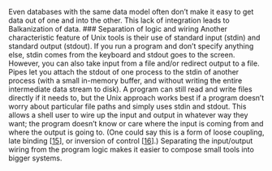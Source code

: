Even databases with the same data model often don’t make it easy to get data out of one and into
the other. This lack of integration leads to Balkanization of data. ### Separation of logic and wiring 
Another characteristic feature of Unix tools is their use of standard input (stdin) and standard
output (stdout). If you run a program and don’t specify anything else, stdin comes from the
keyboard and stdout goes to the screen. However, you can also take input from a file and/or
redirect output to a file. Pipes let you attach the stdout of one process to the stdin of
another process (with a small in-memory buffer, and without writing the entire intermediate data
stream to disk). 
A program can still read and write files directly if it needs to, but the Unix approach works best
if a program doesn’t worry about particular file paths and simply uses stdin and stdout. This
allows a shell user to wire up the input and output in whatever way they want; the program doesn’t
know or care where the input is coming from and where the output is going to. (One could say this is
a form of loose coupling, late binding [[15](ch10.html#KayOxymoron)], or inversion of control
[[16](ch10.html#Fowler2005tp)].) Separating the input/output wiring from the
program logic makes it easier to compose small tools into bigger systems.